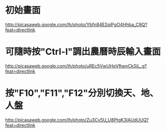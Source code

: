# 初始畫面 #
http://picasaweb.google.com/lh/photo/Ybfn84E2qjPgO4Hhba_C9Q?feat=directlink

# 可隨時按"Ctrl-I"調出農曆時辰輸入畫面 #
http://picasaweb.google.com/lh/photo/uREc5VwUHqVftwnCkSjL_g?feat=directlink

# 按"F10","F11","F12"分別切換天、地、人盤 #
http://picasaweb.google.com/lh/photo/Zu3Cv5U_U8PtgK3IAUdUUQ?feat=directlink